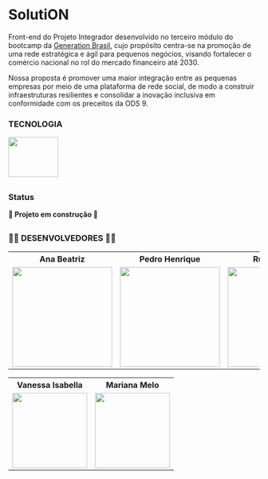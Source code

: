 # SolutiON

Front-end do Projeto Integrador desenvolvido no terceiro módulo do bootcamp da [Generation Brasil](https://brazil.generation.org/ ), cujo propósito centra-se na promoção de uma rede estratégica e ágil para pequenos negócios, visando fortalecer o comércio nacional no rol do mercado financeiro até 2030. 
<br>

Nossa proposta é promover uma maior integração entre as pequenas empresas por meio de uma plataforma de rede social, de modo a construir infraestruturas resilientes e consolidar a inovação inclusiva em conformidade com os preceitos da ODS 9.

### TECNOLOGIA

<div style="display: inline_block">
<img align="center" alt="" height="80" width="100" src="https://cdn.jsdelivr.net/gh/devicons/devicon/icons/react/react-original-wordmark.svg">
</div>

##
### Status

**:construction: Projeto em construção :construction:**

##

### **👩‍💻 DESENVOLVEDORES 👨‍💻**

<div align=center>

<table style="width:100%">
  <tr align=center>
    <th><strong>Ana Beatriz</strong></th>
    <th><strong>Pedro Henrique</strong></th>
    <th><strong>Rurie Miguel</strong></th>
    <th><strong>Vinicius Lopes</strong></th>
    <th><strong>Thais Cristina</strong></th>
  </tr>
  <tr align=center>
    <td>
      <a href="https://github.com/anabiax">
        <img width="200" src="https://user-images.githubusercontent.com/105940878/189456622-d324ebd3-c32e-4827-bf65-e908c4920863.jpg">
      </a>
    </td>
    <td>
      <a href="https://github.com/Pddro1">
        <img width="200" src="https://user-images.githubusercontent.com/105940878/189456626-fb659df6-3ee4-434c-987d-6ddaddabb6fd.jpg">
      </a>
    </td>
    <td>
      <a href="https://github.com/ruriemiguel">
        <img width="200" src="https://user-images.githubusercontent.com/105940878/189456628-23da22f4-aa70-4378-9de5-92886e75b234.png">
      </a>
    </td>
    <td>
      <a href="https://github.com/viniciuslopes98">
        <img width="200" src="https://user-images.githubusercontent.com/105940878/189456633-c9940b98-94af-498a-a6fb-e6d9344a068b.png">
      </a>
    </td>
      <td>
      <a href="https://github.com/thaismelim">
        <img width="200" src="https://user-images.githubusercontent.com/105940878/189456630-b73a1270-314d-472e-92a4-79cf49e1a543.jpg">
      </a>
    </td>
  </tr>
</table>
</div>


<div align=center>

<table style="width:100%">
  <tr align=center>
    <th><strong>Vanessa Isabella</strong></th>
    <th><strong>Mariana Melo</strong></th>
    </tr>
  <tr align=center>
    <td>
      <a href="https://github.com/VanessaIsabella">
        <img width="150" src="https://user-images.githubusercontent.com/105940878/189459694-f6811d37-e300-44e1-b10c-df1a1405f3e1.jpg">
      </a>
    </td>
    <td>
      <a href="https://github.com/Marianadsm">
        <img width="150" src="https://user-images.githubusercontent.com/105940878/189456624-db76a5c8-ab11-404f-a4f9-3e0e1ecc91a1.jpg">
      </a>
    </td>
   </tr>
</table>
</div>
